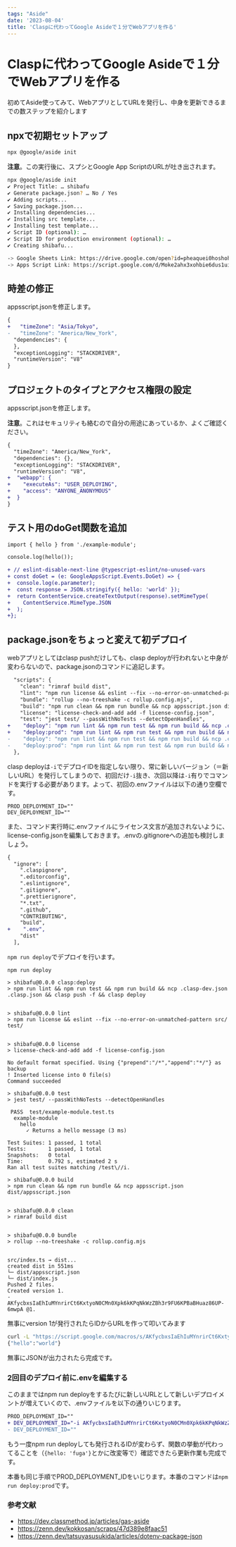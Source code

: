 ```yaml
---
tags: "Aside"
date: '2023-08-04'
title: 'Claspに代わってGoogle Asideで１分でWebアプリを作る'
---
```


# Claspに代わってGoogle Asideで１分でWebアプリを作る

初めてAside使ってみて、WebアプリとしてURLを発行し、中身を更新できるまでの数ステップを紹介します

## npxで初期セットアップ

```bash
npx @google/aside init
```

**注意**。この実行後に、スプシとGoogle App ScriptのURLが吐き出されます。

```bash
npx @google/aside init
✔ Project Title: … shibafu
✔ Generate package.json? … No / Yes
✔ Adding scripts...
✔ Saving package.json...
✔ Installing dependencies...
✔ Installing src template...
✔ Installing test template...
✔ Script ID (optional): …
✔ Script ID for production environment (optional): …
✔ Creating shibafu...

-> Google Sheets Link: https://drive.google.com/open?id=pheaquei0hoshohShie7taing7leeM2ahyahyeenaidohpau1o
-> Apps Script Link: https://script.google.com/d/Moke2ahx3xohbie6dus1uith7eu6ohFahceHeeMee6ohpiu9eP/edit
```

## 時差の修正

appsscript.jsonを修正します。

```diff
{
+   "timeZone": "Asia/Tokyo",
-   "timeZone": "America/New_York",
  "dependencies": {
  },
  "exceptionLogging": "STACKDRIVER",
  "runtimeVersion": "V8"
}
```

## プロジェクトのタイプとアクセス権限の設定

appsscript.jsonを修正します。

**注意**。これはセキュリティも絡むので自分の用途にあっているか、よくご確認ください。

```diff
{
  "timeZone": "America/New_York",
  "dependencies": {},
  "exceptionLogging": "STACKDRIVER",
  "runtimeVersion": "V8",
+  "webapp": {
+    "executeAs": "USER_DEPLOYING",
+    "access": "ANYONE_ANONYMOUS"
+  }
}
```

## テスト用のdoGet関数を追加

```diff
import { hello } from './example-module';

console.log(hello());

+ // eslint-disable-next-line @typescript-eslint/no-unused-vars
+ const doGet = (e: GoogleAppsScript.Events.DoGet) => {
+  console.log(e.parameter);
+  const response = JSON.stringify({ hello: 'world' });
+  return ContentService.createTextOutput(response).setMimeType(
+    ContentService.MimeType.JSON
+  );
+};

```

## package.jsonをちょっと変えて初デプロイ

webアプリとしてはclasp pushだけしても、clasp deployが行われないと中身が変わらないので、package.jsonのコマンドに追記します。

```diff
  "scripts": {
    "clean": "rimraf build dist",
    "lint": "npm run license && eslint --fix --no-error-on-unmatched-pattern src/ test/",
    "bundle": "rollup --no-treeshake -c rollup.config.mjs",
    "build": "npm run clean && npm run bundle && ncp appsscript.json dist/appsscript.json",
    "license": "license-check-and-add add -f license-config.json",
    "test": "jest test/ --passWithNoTests --detectOpenHandles",
+    "deploy": "npm run lint && npm run test && npm run build && ncp .clasp-dev.json .clasp.json && clasp push -f && source .env && clasp deploy $DEV_DEPLOYMENT_ID",
+    "deploy:prod": "npm run lint && npm run test && npm run build && ncp .clasp-prod.json .clasp.json && clasp push && source .env && clasp deploy $PROD_DEPLOYMENT_ID"
-    "deploy": "npm run lint && npm run test && npm run build && ncp .clasp-dev.json .clasp.json && clasp push -f",
-    "deploy:prod": "npm run lint && npm run test && npm run build && ncp .clasp-prod.json .clasp.json && clasp push"
  },
```

clasp deployは`-i`でデプロイIDを指定しない限り、常に新しいバージョン（＝新しいURL）を発行してしまうので、初回だけ`-i`抜き、次回以降は`-i`有りでコマンドを実行する必要があります。よって、初回の.envファイルは以下の通り空欄です。

```
PROD_DEPLOYMENT_ID=""
DEV_DEPLOYMENT_ID=""
```

また、コマンド実行時に.envファイルにライセンス文言が追加されないように、license-config.jsonを編集しておきます。.envの.gitignoreへの追加も検討しましょう。

```diff
{
  "ignore": [
    ".claspignore",
    ".editorconfig",
    ".eslintignore",
    ".gitignore",
    ".prettierignore",
    "*.txt",
    ".github",
    "CONTRIBUTING",
    "build",
+    ".env",
    "dist"
  ],
```

`npm run deploy`でデプロイを行います。

```
npm run deploy

> shibafu@0.0.0 clasp:deploy
> npm run lint && npm run test && npm run build && ncp .clasp-dev.json .clasp.json && clasp push -f && clasp deploy


> shibafu@0.0.0 lint
> npm run license && eslint --fix --no-error-on-unmatched-pattern src/ test/


> shibafu@0.0.0 license
> license-check-and-add add -f license-config.json

No default format specified. Using {"prepend":"/*","append":"*/"} as backup
! Inserted license into 0 file(s)
Command succeeded

> shibafu@0.0.0 test
> jest test/ --passWithNoTests --detectOpenHandles

 PASS  test/example-module.test.ts
  example-module
    hello
      ✓ Returns a hello message (3 ms)

Test Suites: 1 passed, 1 total
Tests:       1 passed, 1 total
Snapshots:   0 total
Time:        0.792 s, estimated 2 s
Ran all test suites matching /test\//i.

> shibafu@0.0.0 build
> npm run clean && npm run bundle && ncp appsscript.json dist/appsscript.json


> shibafu@0.0.0 clean
> rimraf build dist


> shibafu@0.0.0 bundle
> rollup --no-treeshake -c rollup.config.mjs


src/index.ts → dist...
created dist in 551ms
└─ dist/appsscript.json
└─ dist/index.js
Pushed 2 files.
Created version 1.
- AKfycbxsIaEhIuMYnrirCt6KxtyoN0CMn0Xpk6kKPqNkWzZBh3r9FU6KPBaBHuaz86UP-6mwpA @1.
```

無事にversion 1が発行されたらIDからURLを作って叩いてみます

```bash
curl -L "https://script.google.com/macros/s/AKfycbxsIaEhIuMYnrirCt6KxtyoN0CMn0Xpk6kKPqNkWzZBh3r9FU6KPBaBHuaz86UP-6mwpA/exec"
{"hello":"world"}
```

無事にJSONが出力されたら完成です。

### 2回目のデプロイ前に.envを編集する

このままではnpm run deployをするたびに新しいURLとして新しいデプロイメントが増えていくので、.envファイルを以下の通りいじります。

```diff
PROD_DEPLOYMENT_ID=""
+ DEV_DEPLOYMENT_ID="-i AKfycbxsIaEhIuMYnrirCt6KxtyoN0CMn0Xpk6kKPqNkWzZBh3r9FU6KPBaBHuaz86UP-6mwpA"
- DEV_DEPLOYMENT_ID=""
```

もう一度npm run deployしても発行されるIDが変わらず、関数の挙動が代わってることを（`{hello: 'fuga'}`とかに改変等で）確認できたら更新作業も完成です。

本番も同じ手順でPROD_DEPLOYMENT_IDをいじります。本番のコマンドは`npm run deploy:prod`です。


### 参考文献

- https://dev.classmethod.jp/articles/gas-aside
- https://zenn.dev/kokkosan/scraps/47d389e8faac51
- https://zenn.dev/tatsuyasusukida/articles/dotenv-package-json
